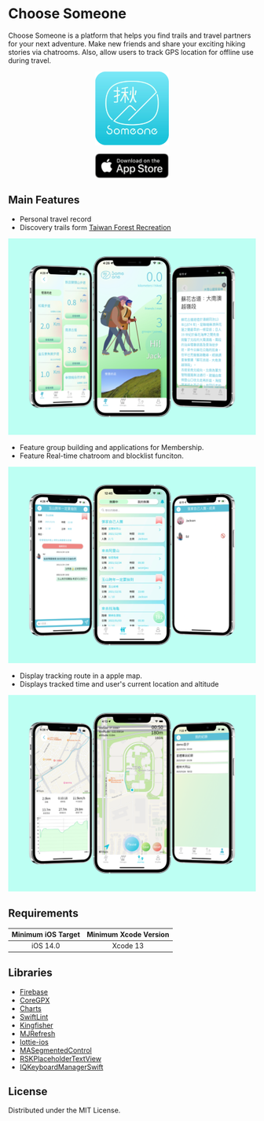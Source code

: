 # Choose Someone


Choose Someone is a platform that helps you find trails and travel partners for your next adventure. Make new friends and share your exciting hiking stories via chatrooms. Also, allow users to track GPS location for offline use during travel.

<p align="center">
  <img height="150" src="https://github.com/edward8685/choose-someone/blob/main/Screenshots/Choose_someone_icon.png">
</p>

<p align="center">
  <a href="https://apps.apple.com/tw/app/choosesomeone/id1591802356">
  <img height="50" src="https://github.com/edward8685/choose-someone/blob/main/Screenshots/Appstore_Badge.png">
</a></p>


## Main Features


* Personal travel record
* Discovery trails form [Taiwan Forest Recreation](https://recreation.forest.gov.tw)



 <img src="https://github.com/edward8685/choose-someone/blob/main/Screenshots/Home.png" height="400">

* Feature group building and applications for Membership.
* Feature Real-time chatroom and blocklist funciton.

 <img src="https://github.com/edward8685/choose-someone/blob/main/Screenshots/Group.png" height="400">

* Display tracking route in a apple map.
* Displays tracked time and user's current location and altitude

 <img src="https://github.com/edward8685/choose-someone/blob/main/Screenshots/Track.png" height="400">

## Requirements

| Minimum iOS Target | Minimum Xcode Version |
|:--------:|:--------:|
| iOS 14.0 | Xcode 13 |



## Libraries


* [Firebase](https://firebase.google.com)
* [CoreGPX](https://github.com/vincentneo/CoreGPX)
* [Charts](https://github.com/danielgindi/Charts)
* [SwiftLint](https://github.com/realm/SwiftLint)
* [Kingfisher](https://github.com/onevcat/Kingfisher)
* [MJRefresh](https://github.com/CoderMJLee/MJRefresh)
* [lottie-ios](https://github.com/airbnb/lottie-ios)
* [MASegmentedControl](https://github.com/alokc83/MASegmentedControl)
* [RSKPlaceholderTextView](https://github.com/ruslanskorb/RSKPlaceholderTextView)
* [IQKeyboardManagerSwift](https://github.com/hackiftekhar/IQKeyboardManager)



## License

Distributed under the MIT License.


